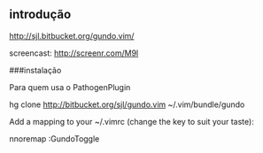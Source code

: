 ## introdução 

http://sjl.bitbucket.org/gundo.vim/

screencast: http://screenr.com/M9l

###instalação

Para quem usa o PathogenPlugin

hg clone http://bitbucket.org/sjl/gundo.vim ~/.vim/bundle/gundo

Add a mapping to your ~/.vimrc (change the key to suit your taste):

nnoremap <F5> :GundoToggle<CR>
